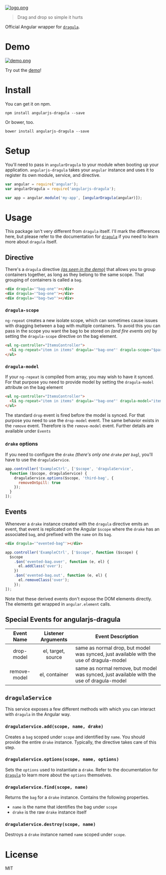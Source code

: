 [![logo.png][3]][2]

> Drag and drop so simple it hurts

Official Angular wrapper for [`dragula`][4].

# Demo

[![demo.png][1]][2]

Try out the [demo][2]!

# Install

You can get it on npm.

```shell
npm install angularjs-dragula --save
```

Or bower, too.

```shell
bower install angularjs-dragula --save
```

# Setup

You'll need to pass in `angularDragula` to your module when booting up your application. `angularjs-dragula` takes your `angular` instance and uses it to register its own module, service, and directive.

```js
var angular = require('angular');
var angularDragula = require('angularjs-dragula');

var app = angular.module('my-app', [angularDragula(angular)]);
```

# Usage

This package isn't very different from `dragula` itself. I'll mark the differences here, but please refer to the documentation for [`dragula`][4] if you need to learn more about `dragula` itself.

## Directive

There's a `dragula` directive _[(as seen in the demo)][2]_ that allows you to group containers together, as long as they belong to the same scope. That grouping of containers is called a `bag`.

```html
<div dragula='"bag-one"'></div>
<div dragula='"bag-one"'></div>
<div dragula='"bag-two"'></div>
```

### `dragula-scope`

`ng-repeat` creates a new isolate scope, which can sometimes cause issues with dragging between a bag with multiple containers. To avoid this you can pass in the scope you want the bag to be stored on _(and fire events on)_ by setting the `dragula-scope` directive on the bag element.

```html
<ul ng-controller="ItemsController">
  <li ng-repeat="item in items" dragula='"bag-one"' dragula-scope="$parent"></li>
</ul>
```

### `dragula-model`

If your `ng-repeat` is compiled from array, you may wish to have it synced. For that purpose you need to provide model by setting the `dragula-model` attribute on the bag element

```html
<ul ng-controller="ItemsController">
  <li ng-repeat="item in items" dragula='"bag-one"' dragula-model="items"></li>
</ul>
```

The standard `drop` event is fired before the model is synced. For that purpose you need to use the `drop-model` event. The same behavior exists in the `remove` event. Therefore is the `remove-model` event. Further details are available under `Events`

### `drake` options

If you need to configure the `drake` _(there's only one `drake` per `bag`)_, you'll have to use the `dragulaService`.

```js
app.controller('ExampleCtrl', ['$scope', 'dragulaService',
  function ($scope, dragulaService) {
    dragulaService.options($scope, 'third-bag', {
      removeOnSpill: true
    });
  }
]);
```

## Events

Whenever a `drake` instance created with the `dragula` directive emits an event, that event is replicated on the Angular `$scope` where the `drake` has an associated `bag`, and prefixed with the `name` on its `bag`.

```html
<div dragula='"evented-bag"'></div>
```

```js
app.controller('ExampleCtrl', ['$scope', function ($scope) {
  $scope
    .$on('evented-bag.over', function (e, el) {
      el.addClass('over');
    })
    .$on('evented-bag.out', function (e, el) {
      el.removeClass('over');
    });
]);
```

Note that these derived events don't expose the DOM elements directly. The elements get wrapped in `angular.element` calls.

## Special Events for angularjs-dragula

| Event Name |      Listener Arguments      |  Event Description |
| :-------------: |:-------------:| -----|
| drop-model | el, target, source | same as normal drop, but model was synced, just available with the use of dragula-model |
| remove-model | el, container | same as normal remove, but model was synced, just available with the use of dragula-model |

## `dragulaService`

This service exposes a few different methods with which you can interact with `dragula` in the Angular way.

### `dragulaService.add(scope, name, drake)`

Creates a `bag` scoped under `scope` and identified by `name`. You should provide the entire `drake` instance. Typically, the directive takes care of this step.

### `dragulaService.options(scope, name, options)`

Sets the `options` used to instantiate a `drake`. Refer to the documentation for [`dragula`][4] to learn more about the `options` themselves.

### `dragulaService.find(scope, name)`

Returns the `bag` for a `drake` instance. Contains the following properties.

- `name` is the name that identifies the bag under `scope`
- `drake` is the raw `drake` instance itself

### `dragulaService.destroy(scope, name)`

Destroys a `drake` instance named `name` scoped under `scope`.

# License

MIT

[1]: https://github.com/bevacqua/angularjs-dragula/blob/master/resources/demo.png
[2]: http://bevacqua.github.io/angularjs-dragula/
[3]: https://github.com/bevacqua/angularjs-dragula/blob/master/resources/logo.png
[4]: https://github.com/bevacqua/dragula
